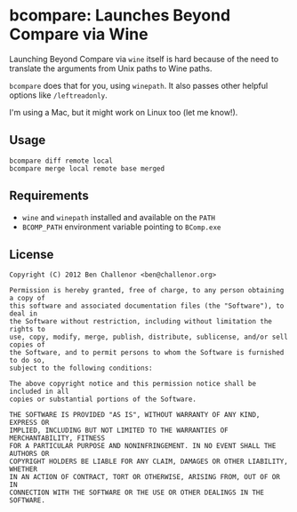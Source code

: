 bcompare: Launches Beyond Compare via Wine
==========================================

Launching Beyond Compare via `wine` itself is hard because of the need to
translate the arguments from Unix paths to Wine paths.

`bcompare` does that for you, using `winepath`. It also passes other helpful
options like `/leftreadonly`.

I'm using a Mac, but it might work on Linux too (let me know!).


Usage
-----

    bcompare diff remote local
    bcompare merge local remote base merged


Requirements
------------

- `wine` and `winepath` installed and available on the `PATH`
- `BCOMP_PATH` environment variable pointing to `BComp.exe`


License
-------

    Copyright (C) 2012 Ben Challenor <ben@challenor.org>

    Permission is hereby granted, free of charge, to any person obtaining a copy of
    this software and associated documentation files (the "Software"), to deal in
    the Software without restriction, including without limitation the rights to
    use, copy, modify, merge, publish, distribute, sublicense, and/or sell copies of
    the Software, and to permit persons to whom the Software is furnished to do so,
    subject to the following conditions:

    The above copyright notice and this permission notice shall be included in all
    copies or substantial portions of the Software.

    THE SOFTWARE IS PROVIDED "AS IS", WITHOUT WARRANTY OF ANY KIND, EXPRESS OR
    IMPLIED, INCLUDING BUT NOT LIMITED TO THE WARRANTIES OF MERCHANTABILITY, FITNESS
    FOR A PARTICULAR PURPOSE AND NONINFRINGEMENT. IN NO EVENT SHALL THE AUTHORS OR
    COPYRIGHT HOLDERS BE LIABLE FOR ANY CLAIM, DAMAGES OR OTHER LIABILITY, WHETHER
    IN AN ACTION OF CONTRACT, TORT OR OTHERWISE, ARISING FROM, OUT OF OR IN
    CONNECTION WITH THE SOFTWARE OR THE USE OR OTHER DEALINGS IN THE SOFTWARE.

